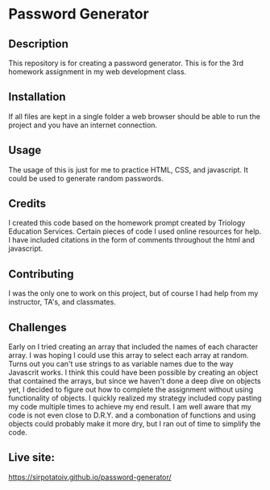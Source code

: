 # Password Generator

## Description 
This repository is for creating a password generator. This is for the 3rd homework assignment in my web development class.

## Installation 
If all files are kept in a single folder a web browser should be able to run the project and you have an internet connection.

## Usage 
The usage of this is just for me to practice HTML, CSS, and javascript. It could be used to generate random passwords.

## Credits 
I created this code based on the homework prompt created by Triology Education Services. Certain pieces of code I used online resources for help. I have included citations in the form of comments throughout the html and javascript.

## Contributing 
I was the only one to work on this project, but of course I had help from my instructor, TA's, and classmates.

## Challenges
Early on I tried creating an array that included the names of each character array. I was hoping I could use this array to select each array at random. Turns out you can't use strings to as variable names due to the way Javascrit works. I think this could have been possible by creating an object that contained the arrays, but since we haven't done a deep dive on objects yet, I decided to figure out how to complete the assignment without using functionality of objects. I quickly realized my strategy included copy pasting my code multiple times to achieve my end result. I am well aware that my code is not even close to D.R.Y. and a combonation of functions and using objects could probably make it more dry, but I ran out of time to simplify the code.

## Live site: 
https://sirpotatoiv.github.io/password-generator/